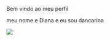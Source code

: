 Bem vindo ao meu perfil 

meu nome e Diana e eu sou dancarina

![](https://media1.tenor.com/m/4uKKrj5fSPAAAAAC/hello-anxiety.gif)
